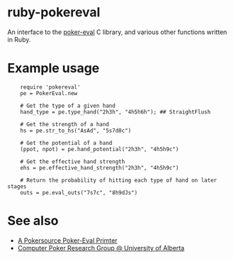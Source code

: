 # ruby-pokereval

An interface to the [poker-eval](http://pokersource.sourceforge.net/) C library, and various other functions written in Ruby.

# Example usage

		require 'pokereval'
		pe = PokerEval.new

		# Get the type of a given hand
		hand_type = pe.type_hand("2h3h", "4h5h6h"); ## StraightFlush
		
		# Get the strength of a hand
		hs = pe.str_to_hs("AsAd", "5s7d8c")

		# Get the potential of a hand
		(ppot, npot) = pe.hand_potential("2h3h", "4h5h9c")

		# Get the effective hand strength
		ehs = pe.effective_hand_strength("2h3h", "4h5h9c")

		# Return the probability of hitting each type of hand on later stages
		outs = pe.eval_outs("7s7c", "8h9dJs")

# See also

* [A Pokersource Poker-Eval Primter](http://www.codingthewheel.com/archives/a-pokersource-poker-eval-primer/)
* [Computer Poker Research Group @ University of Alberta](http://poker.cs.ualberta.ca/)
